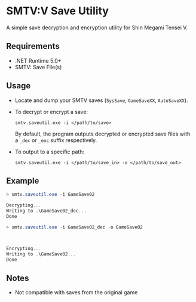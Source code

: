 
# SMTV:V Save Utility

A simple save decryption and encryption utility for Shin Megami Tensei V.

## Requirements

- .NET Runtime 5.0+
- SMTV: Save File(s)

## Usage

- Locate and dump your SMTV saves (`SysSave`, `GameSaveXX`, `AutoSaveXX`).

- To decrypt or encrypt a save:

  `smtv.saveutil.exe -i </path/to/save>`

  By default, the program outputs decrypted or encrypted save files with a `_dec` or `_enc` suffix respectively.

- To output to a specific path:

  `smtv.saveutil.exe -i </path/to/save_in> -o </path/to/save_out>`

## Example

```powershell
> smtv.saveutil.exe -i GameSave02

Decrypting...
Writing to .\GameSave02_dec...
Done

> smtv.saveutil.exe -i GameSave02_dec -o GameSave02



Encrypting...
Writing to .\GameSave02...
Done
```
## Notes
- Not compatible with saves from the original game

